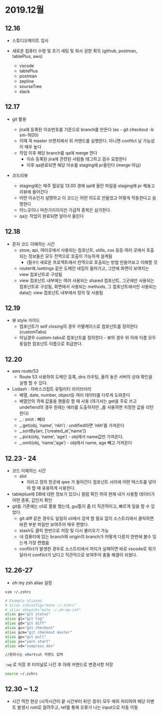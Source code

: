 # 2019.12월

## 12.16

- 스튜디오메이트 입사

- 새로운 컴퓨터 수령 및 초기 세팅 및 회사 권한 획득 (github, postman, tablePlus, aws)
  - vscode
  - tablePlus
  - postman
  - zepline
  - sourseTree
  - slack

## 12.17

- git 활용

  - jira에 등록된 이슈번호를 기준으로 branch를 만든다 (ex - git checkout -b sm-1820)
  - 이때 꼭 master 브랜치에서 위 커멘드를 실행한다. 아니면 confilct 날 가능성이 매우 높다
  - 작업 이후 해당 branch를 qa에 merge 한다
    - 이슈 등록된 jira에 관련된 사람들 태그하고 검수 요청한다
    - 이후 qa완료되면 해당 이슈를 staging에 pr올린다 (merge 아님)

- 코드리뷰
  - staging에는 매주 월요일 13:00 경에 qa에 올린 파일을 staging에 pr 해놓고 리뷰에 들어간다
  - 어떤 이슈인지 설명하고 이 코드는 어떤 의도로 만들었고 어떻게 작동한다고 설명한다
  - 어느곳이나 마찬가지이지만 가급적 중복은 삼가한다.
  - qa는 작업이 완료되면 알아서 올린다

## 12.18

- 혼자 코드 이해하는 시간
  - store, api, 여러곳에서 사용되는 컴포넌트, utills, css 등등 여러 곳에서 호출되는 정보들은 모두 전역으로 호출이 가능하게 설계됨
    - (필수!) 새로운 프로젝트에서 전역으로 호출되는 방법 만들어보고 이해할 것
  - router에 /settings 같은 도메인 네임이 들어가고, 그안에 화면이 보여지는 view 컴포넌트로 구성됨
  - view 컴포넌트 내부에는 여러 사용되는 shared 컴포넌트, 그곳에만 사용되는 컴포넌트로 구성됨, 화면에서 사용되는 methods, 그 컴포넌트에서만 사용되는 data는 view 컴포넌트 내부에서 정의 및 사용됨

## 12.19

- 뷰 style 가이드
  - 컴포넌트가 self closing의 경우 카멜케이스로 컴포넌트를 정의한다 (customTabs)
  - 아닐경우 custom-tabs로 컴포넌트를 정의한다 - 뷰의 경우 위 아래 이름 모두 동일한 컴포넌트 이름으로 취급한다.

## 12.20

- aws route/53
  - Route 53 사용하여 도메인 등록, dns 라우팅, 올려 놓은 서버의 상태 확인을 실행 할 수 있다.
- Lodash : 자바스크립트 유틸리티 라이브러리
  - 배열, date, number, object등 여러 데이터를 다루게 도와준다
  - 배열안의 객체 값들을 핸들링 할 때 사용 (여기서는 get을 주로 쓰고 undefiend의 경우 원래는 에러를 도출하지만 \_를 사용하면 지정한 값을 리턴한다)
  - \_ : omit : 빼라
  - \_.get(obj, ‘name’, ‘nkh’) : undified라면 ’nkh’를 가져온다
  - \_.sortBy(arr, [‘created_at’,’name’])
  - \_.pick(obj, ‘name’, ‘age’) - obj에서 name값만 가져온다.
  - \_.omit(obj, ‘name’,’age’) - obj에서 name, age 빼고 가져온다

## 12.23 - 24

- 코드 이해하는 시간
  - slot
    - <slot name="suffix"/> 이라고 정의 한곳에 <span slot="suffix">qwe</span> 가 들어간다 컴포넌트 사이에 어떤 텍스트를 넣어야 할 때 유용하게 사용한다.
- tableplue에 DB에 대한 정보가 있으니 컬럼 확인 하여 현재 내가 사용할 데이터가 어떤 종류, 값인지 확인
- git을 기존에는 cli로 활용 했는데, gui툴이 좀 더 직관적이고, 빠르게 일을 할 수 있었다.
  - git diff 같은 경우도 일일히 cli에서 검색 할 필요 없이 소스트리에서 클릭하면 바뀐 부분 파일만 보여주어 매우 편했다.
  - stash도 클릭 한번으로 저장 및 다시 불러오기 가능
  - 내 컴퓨터에 있는 branch와 origin의 branch가 어떻게 다른지 한번에 볼수 있는게 가장 편했음
  - confilct가 발생한 경우로 소스트리에서 머지가 실패하면 바로 vscode로 뭐가 달라서 confilct가 났다고 직관적으로 보여주어 충돌 해결이 쉬웠다.

## 12.26-27

- oh my zsh alias 설정

```sh
vim ~/.zshrc

# Example aliases
# alias zshconfig="mate ~/.zshrc"
# alias ohmyzsh="mate ~/.oh-my-zsh"
alias gs="git status"
alias gl="git log"
alias gd="git diff"
alias gc="git checkout"
alias gcm="git checkout master"
alias gp="git pull"
alias ys="yarn start"
alias vd="vuepress dev"

//원하시는 shortcut 커멘드 입력
```

`:wq` 로 저장 후 터미널로 나간 후 아래 커멘드로 변경사항 저장

```sh
source ~/.zshrc
```

## 12.30 ~ 1.2

- 시간 역전 현상 (시작시간이 끝 시간부터 뒤인 경우) 모두 예외 처리하여 해당 이벤트 발생시 noti로 알려주고, ref를 통해 오류가 나는 input으로 자동 이동

<Disqus />

